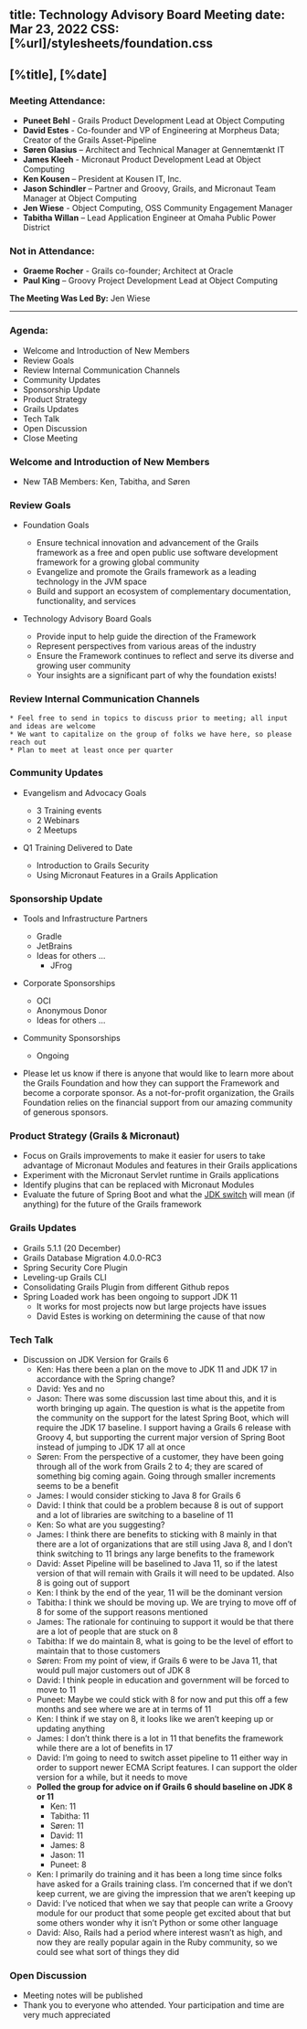 title: Technology Advisory Board Meeting
date: Mar 23, 2022
CSS: [%url]/stylesheets/foundation.css
---

## [%title], [%date] 

### Meeting Attendance:

* **Puneet Behl** - Grails Product Development Lead at Object Computing
* **David Estes** - Co-founder and VP of Engineering at Morpheus Data; Creator of the Grails Asset-Pipeline
* **Søren Glasius** – Architect and Technical Manager at Gennemtænkt IT
* **James Kleeh** - Micronaut Product Development Lead at Object Computing
* **Ken Kousen** – President at Kousen IT, Inc.
* **Jason Schindler** – Partner and Groovy, Grails, and Micronaut Team Manager at Object Computing
* **Jen Wiese** - Object Computing, OSS Community Engagement Manager
* **Tabitha Willan** – Lead Application Engineer at Omaha Public Power District

### Not in Attendance:

* **Graeme Rocher** - Grails co-founder; Architect at Oracle
* **Paul King** – Groovy Project Development Lead at Object Computing

**The Meeting Was Led By:** Jen Wiese

***

### Agenda:

* Welcome and Introduction of New Members
* Review Goals
* Review Internal Communication Channels
* Community Updates
* Sponsorship Update
* Product Strategy
* Grails Updates
* Tech Talk
* Open Discussion
* Close Meeting

### Welcome and Introduction of New Members

* New TAB Members: Ken, Tabitha, and Søren

### Review Goals

* Foundation Goals
    * Ensure technical innovation and advancement of the Grails framework as a free and open public use software development framework for a growing global community
    * Evangelize and promote the Grails framework as a leading technology in the JVM space
    * Build and support an ecosystem of complementary documentation, functionality, and services

* Technology Advisory Board Goals
    * Provide input to help guide the direction of the Framework
    * Represent perspectives from various areas of the industry
    * Ensure the Framework continues to reflect and serve its diverse and growing user community
    * Your insights are a significant part of why the foundation exists!

### Review Internal Communication Channels

    * Feel free to send in topics to discuss prior to meeting; all input and ideas are welcome
    * We want to capitalize on the group of folks we have here, so please reach out
    * Plan to meet at least once per quarter

### Community Updates

* Evangelism and Advocacy Goals
    * 3 Training events
    * 2 Webinars
    * 2 Meetups

* Q1 Training Delivered to Date
    * Introduction to Grails Security
    * Using Micronaut Features in a Grails Application

### Sponsorship Update

* Tools and Infrastructure Partners
    * Gradle
    * JetBrains 
    * Ideas for others …
        * JFrog
		
* Corporate Sponsorships
    * OCI 
    * Anonymous Donor
    * Ideas for others …
	
* Community Sponsorships
    * Ongoing
	
* Please let us know if there is anyone that would like to learn more about the Grails Foundation and how they can support the Framework and become a corporate sponsor. As a not-for-profit organization, the Grails Foundation relies on the financial support from our amazing community of generous sponsors.

### Product Strategy (Grails & Micronaut)

* Focus on Grails improvements to make it easier for users to take advantage of Micronaut Modules and features in their Grails applications
* Experiment with the Micronaut Servlet runtime in Grails applications
* Identify plugins that can be replaced with Micronaut Modules
* Evaluate the future of Spring Boot and what the [JDK switch](https://spring.io/blog/2021/09/02/a-java-17-and-jakarta-ee-9-baseline-for-spring-framework-6) will mean (if anything) for the future of the Grails framework 

### Grails Updates

* Grails 5.1.1 (20 December)
* Grails Database Migration 4.0.0-RC3
* Spring Security Core Plugin 
* Leveling-up Grails CLI 
* Consolidating Grails Plugin from different Github repos
* Spring Loaded work has been ongoing to support JDK 11
    * It works for most projects now but large projects have issues
    * David Estes is working on determining the cause of that now

### Tech Talk

* Discussion on JDK Version for Grails 6
    * Ken: Has there been a plan on the move to JDK 11 and JDK 17 in accordance with the Spring change?
    * David: Yes and no
    * Jason: There was some discussion last time about this, and it is worth bringing up again. The question is what is the appetite from the community on the support for the latest Spring Boot, which will require the JDK 17 baseline. I support having a Grails 6 release with Groovy 4, but supporting the current major version of Spring Boot instead of jumping to JDK 17 all at once
    * Søren: From the perspective of a customer, they have been going through all of the work from Grails 2 to 4; they are scared of something big coming again. Going through smaller increments seems to be a benefit
    * James: I would consider sticking to Java 8 for Grails 6
    * David: I think that could be a problem because 8 is out of support and a lot of libraries are switching to a baseline of 11
    * Ken: So what are you suggesting?
    * James: I think there are benefits to sticking with 8 mainly in that there are a lot of organizations that are still using Java 8, and I don’t think switching to 11 brings any large benefits to the framework
    * David: Asset Pipeline will be baselined to Java 11, so if the latest version of that will remain with Grails it will need to be updated. Also 8 is going out of support
    * Ken: I think by the end of the year, 11 will be the dominant version
    * Tabitha: I think we should be moving up. We are trying to move off of 8 for some of the support reasons mentioned
    * James: The rationale for continuing to support it would be that there are a lot of people that are stuck on 8
    * Tabitha: If we do maintain 8, what is going to be the level of effort to maintain that to those customers
    * Søren: From my point of view, if Grails 6 were to be Java 11, that would pull major customers out of JDK 8
    * David: I think people in education and government will be forced to move to 11
    * Puneet: Maybe we could stick with 8 for now and put this off a few months and see where we are at in terms of 11
    * Ken: I think if we stay on 8, it looks like we aren’t keeping up or updating anything
    * James: I don’t think there is a lot in 11 that benefits the framework while there are a lot of benefits in 17
    * David: I’m going to need to switch asset pipeline to 11 either way in order to support newer ECMA Script features. I can support the older version for a while, but it needs to move
    * **Polled the group for advice on if Grails 6 should baseline on JDK 8 or 11**
        * Ken: 11
        * Tabitha: 11
        * Søren: 11
        * David: 11
        * James: 8
        * Jason: 11
        * Puneet: 8
    * Ken: I primarily do training and it has been a long time since folks have asked for a Grails training class. I’m concerned that if we don’t keep current, we are giving the impression that we aren’t keeping up
    * David: I’ve noticed that when we say that people can write a Groovy module for our product that some people get excited about that but some others wonder why it isn’t Python or some other language
    * David: Also, Rails had a period where interest wasn’t as high, and now they are really popular again in the Ruby community, so we could see what sort of things they did

### Open Discussion

* Meeting notes will be published
* Thank you to everyone who attended. Your participation and time are very much appreciated